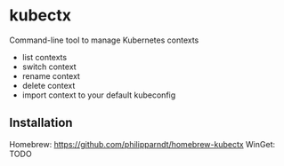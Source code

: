 # kubectx

Command-line tool to manage Kubernetes contexts

- list contexts
- switch context
- rename context
- delete context
- import context to your default kubeconfig

## Installation
Homebrew: https://github.com/philipparndt/homebrew-kubectx
WinGet: TODO
